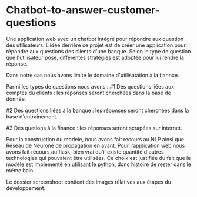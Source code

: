 # Chatbot-to-answer-customer-questions
Une application web avec un chatbot intégré pour répondre aux question des utilisateurs.
L'idée derrière ce projet est de créer une application pour répondre aux questions des clients d'une banque. 
Selon le type de question que l'utilisateur pose, différentes stratégies est adoptée pour lui rendre la réponse.

Dans notre cas nous avons limité le domaine d'utilisatation à la fiannce.

Parmi les types de questions nous avons : 
#1 Des questions liées aux comptes du clients : les réponses seront cherchées dans la base de donnée.

#2 Des questions liées à la banque : les réponses seront cherchées dans la base d'entrainement.

#3 Des quetions à la finance : les réponses seront scrapées sur internet.

Pour la construction du modèle, nous avons fait recours au NLP ainsi que Réseau de Neurone de propagation en avant.
Pour l'application web nous avons fait récours au flask, bien vrai qu'il existe quantité d'autres technologies qui pouvaient être utilisées. Ce choix est justifiée du fait que le modèle est implementé en utilisant le python, donc histoire de rester dans le même bain.

Le dossier screenshoot contient des images rélatives aux étapes du développement.
